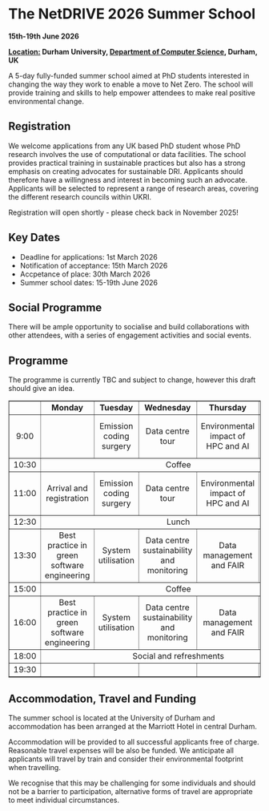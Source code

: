 # The NetDRIVE 2026 Summer School

**15th-19th June 2026**

**[Location:](location.md) Durham University, [Department of Computer Science](location.md), Durham, UK**

A 5-day fully-funded summer school aimed at PhD students interested in changing the way they work to enable a move to Net Zero. The school will provide training and skills to help empower attendees to make real positive environmental change.




## Registration

We welcome applications from any UK based PhD student whose PhD research involves the use of computational or data facilities. The school provides practical training in sustainable practices but also has a strong emphasis on creating advocates for sustainable DRI. Applicants should therefore have a willingness and interest in becoming such an advocate. Applicants will be selected to represent a range of research areas, covering the different research councils within UKRI. 


Registration will open shortly - please check back in November 2025!

## Key Dates

- Deadline for applications: 1st March 2026
- Notification of acceptance: 15th March 2026
- Accpetance of place: 30th March 2026
- Summer school dates: 15-19th June 2026


## Social Programme

There will be ample opportunity to socialise and build collaborations with other attendees, with a series of engagement activities and social events.


## Programme

The programme is currently TBC and subject to change, however this draft should give an idea.

<!-- <table border="1" cellspacing="0" cellpadding="5"> -->
<table border="1" style="width: 100%; text-align: center;">
<tr>
  <td></td>
  <td><b>Monday </b></td>
  <td><b>Tuesday </b></td>
  <td><b>Wednesday </b></td>
  <td><b>Thursday </b></td>
  <td><b>Friday </b></td>
  <td><b>Saturday </b></td>
</tr>
<tr>
  <td> 9:00 </td>
  <td> </td>
  <td> Emission coding surgery </td>
  <td> Data centre tour</td>
  <td> Environmental impact of HPC and AI </td>
  <td> Procurement and operational issues</td>
  <td rowspan=9> <a href="../hpcdays/social.html">Join the HPC Days Saturday Social!</a> </td>
</tr>
<tr>
  <td> 10:30 </td>
  <td colspan="5" align="center">Coffee</td>
</tr>
<tr>
  <td> 11:00 </td>
  <td> Arrival and registration</td>
  <td> Emission coding surgery</td>
  <td> Data centre tour</td>
  <td> Environmental impact of HPC and AI</td>
  <td> Procurement and operational issues</td>
<tr>
  <td> 12:30 </td>
  <td colspan="5" align="center">Lunch</td>
</tr>
<tr>
  <td> 13:30 </td>
  <td> Best practice in green software engineering </td>
  <td> System utilisation </td>
  <td> Data centre sustainability and monitoring </td>
  <td> Data management and FAIR</td>
  <td> Depart </td>
</tr>
<tr>
  <td> 15:00 </td>
  <td colspan="5" align="center">Coffee</td>
</tr>
<tr>
  <td> 16:00 </td>
  <td> Best practice in green software engineering</td>
  <td> System utilisation</td>
  <td> Data centre sustainability and monitoring </td>
  <td> Data management and FAIR</td>
  <td> </td>
</tr>
<tr>
  <td> 18:00 </td>
  <td colspan="5" align="center">Social and refreshments</td>
</tr>
<tr>
  <td> 19:30 </td>
  <td> </td>
  <td> </td>
  <td> </td>
  <td> </td>
  <td> </td>
</tr>
</table>

## Accommodation, Travel and Funding

The summer school is located at the University of Durham and accommodation has been arranged at the Marriott Hotel in central Durham.

Accommodation will be provided to all successful applicants free of charge. Reasonable travel expenses will be also be funded.  We anticipate all applicants will travel by train and consider their environmental footprint when travelling. 

We recognise that this may be challenging for some individuals and should not be a barrier to participation, alternative forms of travel are appropriate to meet individual circumstances. 

